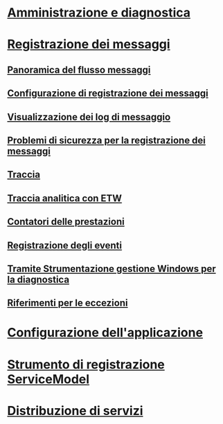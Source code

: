 # [Amministrazione e diagnostica](index.md)
# [Registrazione dei messaggi](message-logging.md)
## [Panoramica del flusso messaggi](message-flow-overview.md)
## [Configurazione di registrazione dei messaggi](configuring-message-logging.md)
## [Visualizzazione dei log di messaggio](viewing-message-logs.md)
## [Problemi di sicurezza per la registrazione dei messaggi](security-concerns-for-message-logging.md)
## [Traccia](tracing/)
## [Traccia analitica con ETW](etw/)
## [Contatori delle prestazioni](performance-counters/)
## [Registrazione degli eventi](event-logging/)
## [Tramite Strumentazione gestione Windows per la diagnostica](wmi/)
## [Riferimenti per le eccezioni](exceptions-reference/)
# [Configurazione dell'applicazione](configuring-your-application.md)
# [Strumento di registrazione ServiceModel](servicemodel-registration-tool.md)
# [Distribuzione di servizi](deploying-services.md)
